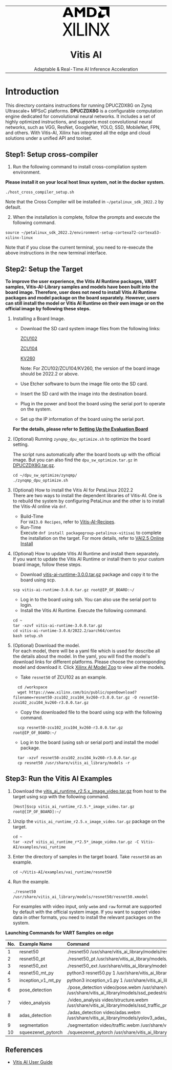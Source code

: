 ﻿<table class="sphinxhide">
 <tr>
   <td align="center"><img src="https://raw.githubusercontent.com/Xilinx/Image-Collateral/main/xilinx-logo.png" width="30%"/><h1>Vitis AI</h1><h0>Adaptable & Real-Time AI Inference Acceleration</h0>
   </td>
 </tr>
</table>


# Introduction
This directory contains instructions for running DPUCZDX8G on Zynq Ultrascale+ MPSoC platforms.
**DPUCZDX8G**  is a configurable computation engine dedicated for convolutional neural networks.
It includes a set of highly optimized instructions, and supports most convolutional neural networks, such as VGG, ResNet, GoogleNet, YOLO, SSD, MobileNet, FPN, and others.
With Vitis-AI, Xilinx has integrated all the edge and cloud solutions under a unified API and toolset.

## Step1: Setup cross-compiler
1. Run the following command to install cross-compilation system environment.

**Please install it on your local host linux system, not in the docker system.**
```
./host_cross_compiler_setup.sh
```
Note that the Cross Compiler will be installed in `~/petalinux_sdk_2022.2` by default. 

2. When the installation is complete, follow the prompts and execute the following command.
```
source ~/petalinux_sdk_2022.2/environment-setup-cortexa72-cortexa53-xilinx-linux
```
Note that if you close the current terminal, you need to re-execute the above instructions in the new terminal interface.


## Step2: Setup the Target

**To improve the user experience, the Vitis AI Runtime packages, VART samples, Vitis-AI-Library samples and
models have been built into the board image. Therefore, user does not need to install Vitis AI
Runtime packages and model package on the board separately. However, users can still install
the model or Vitis AI Runtime on their own image or on the official image by following these
steps.**

1. Installing a Board Image.
	* Download the SD card system image files from the following links:  
	
		[ZCU102](https://www.xilinx.com/member/forms/download/design-license-xef.html?filename=xilinx-zcu102-dpu-v2022.2-v3.0.0.img.gz)  
	
		[ZCU104](https://www.xilinx.com/member/forms/download/design-license-xef.html?filename=xilinx-zcu104-dpu-v2022.2-v3.0.0.img.gz)  
		
		[KV260](https://www.xilinx.com/member/forms/download/design-license-xef.html?filename=xilinx-kv260-dpu-v2022.2-v3.0.0.img.gz) 
		
	
      	Note: For ZCU102/ZCU104/KV260, the version of the board image should be 2022.2 or above.  

	* Use Etcher software to burn the image file onto the SD card.
	* Insert the SD card with the image into the destination board.
	* Plug in the power and boot the board using the serial port to operate on the system.
	* Set up the IP information of the board using the serial port.
	
	**For the details, please refer to [Setting Up the Evaluation Board](https://docs.xilinx.com/r/en-US/ug1414-vitis-ai/Setting-Up-the-Evaluation-Board)**

2. (Optional) Running `zynqmp_dpu_optimize.sh` to optimize the board setting.
	
	The script runs automatically after the board boots up with the official image.
	But you can also find the `dpu_sw_optimize.tar.gz` in [DPUCZDX8G.tar.gz](https://www.xilinx.com/bin/public/openDownload?filename=DPUCZDX8G.tar.gz).
	```
	cd ~/dpu_sw_optimize/zynqmp/
	./zynqmp_dpu_optimize.sh
	```

3. (Optional) How to install the Vitis AI for PetaLinux 2022.2  
	There are two ways to install the dependent libraries of Vitis-AI. One is to rebuild the system by configuring PetaLinux and the other is to install the Vitis-AI online via `dnf`.
	* Build-Time  
	  For `VAI3.0 Recipes`, refer to [Vitis-AI-Recipes](../../../../src/petalinux_recipes).  
	* Run-Time   
	  Execute `dnf install packagegroup-petalinux-vitisai` to complete the installation on the target. For more details, refer to [VAI2.5 Online Install](../../../../src/petalinux_recipes#to-install-the-vai25-online) 
	
4. (Optional) How to update Vitis AI Runtime and install them separately.  
    If you want to update the Vitis AI Runtime or install them to your custom board image, follow these steps.
	* Download [vitis-ai-runtime-3.0.0.tar.gz](https://www.xilinx.com/bin/public/openDownload?filename=vitis-ai-runtime-3.0.0.tar.gz) package and copy it to the board using scp.
	```
	scp vitis-ai-runtime-3.0.0.tar.gz root@IP_OF_BOARD:~/
	```
	* Log in to the board using ssh. You can also use the serial port to login.
	* Install the Vitis AI Runtime. Execute the following command.
	```
	cd ~
	tar -xzvf vitis-ai-runtime-3.0.0.tar.gz
	cd vitis-ai-runtime-3.0.0/2022.2/aarch64/centos
	bash setup.sh
	```
5. (Optional) Download the model.  	
	For each model, there will be a yaml file which is used for describe all the details about the model. 
	In the yaml, you will find the model's download links for different platforms. Please choose the corresponding model and download it.
	Click [Xilinx AI Model Zoo](../../../../model_zoo/model-list) to view all the models.
	
	* Take `resnet50` of ZCU102 as an example.
	```
	  cd /workspace
	  wget https://www.xilinx.com/bin/public/openDownload?filename=resnet50-zcu102_zcu104_kv260-r3.0.0.tar.gz -O resnet50-zcu102_zcu104_kv260-r3.0.0.tar.gz
	```
	* Copy the downloaded file to the board using scp with the following command. 
	```
	  scp resnet50-zcu102_zcu104_kv260-r3.0.0.tar.gz root@IP_OF_BOARD:~/
	```
	* Log in to the board (using ssh or serial port) and install the model package.
	```
	  tar -xzvf resnet50-zcu102_zcu104_kv260-r3.0.0.tar.gz
	  cp resnet50 /usr/share/vitis_ai_library/models -r
	```
	  
## Step3: Run the Vitis AI Examples

1. Download the [vitis_ai_runtime_r2.5.x_image_video.tar.gz](https://www.xilinx.com/bin/public/openDownload?filename=vitis_ai_runtime_r2.5.0_image_video.tar.gz) from host to the target using scp with the following command.
	```
	[Host]$scp vitis_ai_runtime_r2.5.*_image_video.tar.gz root@[IP_OF_BOARD]:~/
	```
2. Unzip the `vitis_ai_runtime_r2.5.x_image_video.tar.gz` package on the target.
	```
	cd ~
	tar -xzvf vitis_ai_runtime_r*2.5*_image_video.tar.gz -C Vitis-AI/examples/vai_runtime
	```
3. Enter the directory of samples in the target board. Take `resnet50` as an example.
	```
	cd ~/Vitis-AI/examples/vai_runtime/resnet50
	```
4. Run the example.
	```
	./resnet50 /usr/share/vitis_ai_library/models/resnet50/resnet50.xmodel
	```

	For examples with video input, only `webm` and `raw` format are supported by default with the official system image. 
	If you want to support video data in other formats, you need to install the relevant packages on the system. 

<b>Launching Commands for VART Samples on edge</b>

| No\. | Example Name             | Command                                                      |
| :--- | :----------------------- | :----------------------------------------------------------- |
| 1    | resnet50                 | ./resnet50 /usr/share/vitis_ai_library/models/resnet50/resnet50.xmodel                              |
| 2    | resnet50_pt              | ./resnet50_pt /usr/share/vitis_ai_library/models/resnet50_pt/resnet50_pt.xmodel ../images/001.jpg                           |
| 3    | resnet50_ext             | ./resnet50_ext /usr/share/vitis_ai_library/models/resnet50/resnet50.xmodel ../images/001.jpg                           |
| 4    | resnet50_mt_py           | python3 resnet50.py 1 /usr/share/vitis_ai_library/models/resnet50/resnet50.xmodel                    |
| 5    | inception_v1_mt_py       | python3 inception_v1.py 1 /usr/share/vitis_ai_library/models/inception_v1_tf/inception_v1_tf.xmodel               |
| 6    | pose_detection           | ./pose_detection video/pose.webm /usr/share/vitis_ai_library/models/sp_net/sp_net.xmodel /usr/share/vitis_ai_library/models/ssd_pedestrian_pruned_0_97/ssd_pedestrian_pruned_0_97.xmodel         |
| 7    | video_analysis           | ./video_analysis video/structure.webm /usr/share/vitis_ai_library/models/ssd_traffic_pruned_0_9/ssd_traffic_pruned_0_9.xmodel    |
| 8    | adas_detection           | ./adas_detection video/adas.webm /usr/share/vitis_ai_library/models/yolov3_adas_pruned_0_9/yolov3_adas_pruned_0_9.xmodel         |
| 9    | segmentation             | ./segmentation video/traffic.webm /usr/share/vitis_ai_library/models/fpn/fpn.xmodel        |
| 10   | squeezenet_pytorch       | ./squeezenet_pytorch /usr/share/vitis_ai_library/models/squeezenet_pt/squeezenet_pt.xmodel        |

## References
- [Vitis AI User Guide](https://www.xilinx.com/html_docs/vitis_ai/2_5/index.html)
